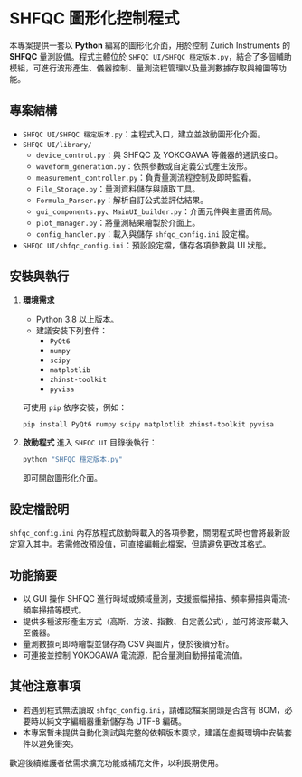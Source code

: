 # SHFQC 圖形化控制程式

本專案提供一套以 **Python** 編寫的圖形化介面，用於控制 Zurich Instruments 的 **SHFQC** 量測設備。程式主體位於 `SHFQC UI/SHFQC 穩定版本.py`，結合了多個輔助模組，可進行波形產生、儀器控制、量測流程管理以及量測數據存取與繪圖等功能。

## 專案結構

- `SHFQC UI/SHFQC 穩定版本.py`：主程式入口，建立並啟動圖形化介面。
- `SHFQC UI/library/`
  - `device_control.py`：與 SHFQC 及 YOKOGAWA 等儀器的通訊接口。
  - `waveform_generation.py`：依照參數或自定義公式產生波形。
  - `measurement_controller.py`：負責量測流程控制及即時監看。
  - `File_Storage.py`：量測資料儲存與讀取工具。
  - `Formula_Parser.py`：解析自訂公式並評估結果。
  - `gui_components.py`、`MainUI_builder.py`：介面元件與主畫面佈局。
  - `plot_manager.py`：將量測結果繪製於介面上。
  - `config_handler.py`：載入與儲存 `shfqc_config.ini` 設定檔。
- `SHFQC UI/shfqc_config.ini`：預設設定檔，儲存各項參數與 UI 狀態。

## 安裝與執行

1. **環境需求**
   - Python 3.8 以上版本。
   - 建議安裝下列套件：
     - `PyQt6`
     - `numpy`
     - `scipy`
     - `matplotlib`
     - `zhinst-toolkit`
     - `pyvisa`

   可使用 `pip` 依序安裝，例如：
   ```bash
   pip install PyQt6 numpy scipy matplotlib zhinst-toolkit pyvisa
   ```

2. **啟動程式**
   進入 `SHFQC UI` 目錄後執行：
   ```bash
   python "SHFQC 穩定版本.py"
   ```
   即可開啟圖形化介面。

## 設定檔說明

`shfqc_config.ini` 內存放程式啟動時載入的各項參數，關閉程式時也會將最新設定寫入其中。若需修改預設值，可直接編輯此檔案，但請避免更改其格式。

## 功能摘要

- 以 GUI 操作 SHFQC 進行時域或頻域量測，支援振幅掃描、頻率掃描與電流-頻率掃描等模式。
- 提供多種波形產生方式（高斯、方波、指數、自定義公式），並可將波形載入至儀器。
- 量測數據可即時繪製並儲存為 CSV 與圖片，便於後續分析。
- 可連接並控制 YOKOGAWA 電流源，配合量測自動掃描電流值。

## 其他注意事項

- 若遇到程式無法讀取 `shfqc_config.ini`，請確認檔案開頭是否含有 BOM，必要時以純文字編輯器重新儲存為 UTF-8 編碼。
- 本專案暫未提供自動化測試與完整的依賴版本要求，建議在虛擬環境中安裝套件以避免衝突。

歡迎後續維護者依需求擴充功能或補充文件，以利長期使用。

